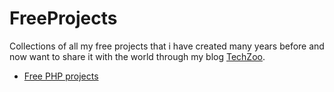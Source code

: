 FreeProjects
============
<p>Collections of all my free projects that i have created many years before and now want to share it with the world through my blog <a href="http://www.techzoo.org/">TechZoo</a>.</p>

<ul>
<li><a href="https://github.com/TousifKhan/FreeProjects/tree/master/PHP-Projects">Free PHP projects</a></li>
</ul>
